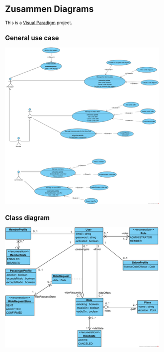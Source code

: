 # Zusammen Diagrams
This is a [Visual Paradigm](https://www.visual-paradigm.com/download/community.jsp)
project.

## General use case
![General use case](general-use-case.png)

## Class diagram
![Class diagram](class-diagram.png)

